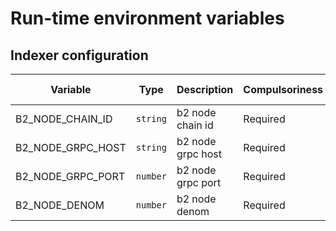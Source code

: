 # Run-time environment variables

## Indexer configuration

| Variable | Type| Description | Compulsoriness | Default value | Example value |
| --- | --- | --- | --- | --- | --- |
| B2_NODE_CHAIN_ID | `string` | b2 node chain id | Required |  |  |
| B2_NODE_GRPC_HOST | `string` | b2 node grpc host | Required |  |  |
| B2_NODE_GRPC_PORT | `number` | b2 node grpc port| Required |  |  |
| B2_NODE_DENOM | `number` | b2 node denom| Required | `aphoton` | `aphoton` |